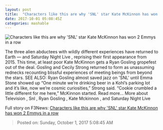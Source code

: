 ```yaml
---
layout: post
title:  "Characters like this are why 'SNL' star Kate McKinnon has won 2 Emmys in a row"
date: 2017-10-01 05:08:45Z
categories: mashable
---
```


![Characters like this are why 'SNL' star Kate McKinnon has won 2 Emmys in a row](https://i.amz.mshcdn.com/y_7WNuxbIUMVU7G6WbdjJ3dGS88=/1200x630/2017%2F10%2F01%2Fac%2Fc1f9b5a3e8bb4f42aa80461f5a443465.e8851.jpg)

The three alien abductees with wildly different experiences have returned to Earth — and Saturday Night Live , reprising their first appearance from 2015. This time, at least poor Kate McKinnon gets a Ryan Gosling gropefest out of the deal. Gosling and Cecily Strong returned to form as unassuming rednecks recounting blissful experiences of meeting beings from beyond the stars. SEE ALSO: Ryan Gosling almost saved jazz on 'SNL' until Emma Stone showed up “One minute we’re drinking beer in a Kohl’s parking lot and it’s like, now we’re cosmic curiosities,” Strong said. “Cookie crumbled a little different for me here,” McKinnon started. Read more... More about Television , Snl , Ryan Gosling , Kate Mckinnon , and Saturday Night Live


Full story on F3News: [Characters like this are why 'SNL' star Kate McKinnon has won 2 Emmys in a row](http://www.f3nws.com/n/XqYknD)

> Posted on: Sunday, October 1, 2017 5:08:45 AM
